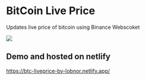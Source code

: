 
# BitCoin Live Price 

Updates live price of bitcoin using Binance Webscoket


![](https://i.ibb.co/FDmgJRg/Screenshot-2022-05-20-at-1-46-22-PM.png)

## Demo and hosted on netlify

https://btc-liveprice-by-lobnor.netlify.app/
